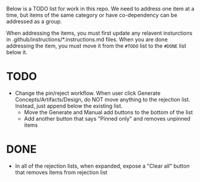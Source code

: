 Below is a TODO list for work in this repo. We need to address one item at a time, but items of the same category or have co-dependency can be addressed as a group.

When addressing the items, you must first update any relavent insturctions in .github/instructions/\*.instructions.md files.
When you are done addressing the item, you must move it from the `#TODO` list to the `#DONE` list below it.

# TODO

- Change the pin/reject workflow. When user click Generate Concepts/Artifacts/Design, do NOT move anything to the rejection list. Instead, just append below the existing list.
  - Move the Generate and Manual add buttons to the bottom of the list
  - Add another button that says "Pinned only" and removes unpinned items

# DONE

- In all of the rejection lists, when expanded, expose a "Clear all" button that removes items from rejection list
